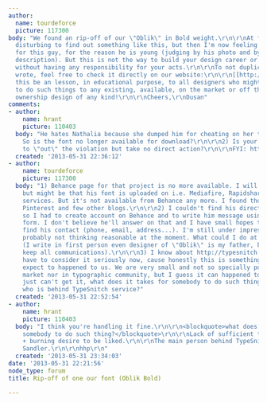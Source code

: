 ```yaml
---
author:
  name: tourdeforce
  picture: 117300
body: "We found an rip-off of our \"Oblik\" in Bold weight.\r\n\r\nAt first it was
  disturbing to find out something like this, but then I'm now feeling a little empathy
  for this guy, for the reason he is young (judging by his photo and by his profile
  description). But this is not the way to build your design career or to go in public
  without having any responsibility for your acts.\r\n\r\nTo not duplicate what we
  wrote, feel free to check it directly on our website:\r\n\r\n[[http://www.tourdefonts.com/rip-off-of-oblik-bold/]]\r\n\r\nLet
  this be an lesson, in educational purpose, to all designers who might have doubts
  to do such things to any existing, available, on the market or off the market, with
  ownership design of any kind!\r\n\r\nCheers,\r\nDusan"
comments:
- author:
    name: hrant
    picture: 110403
  body: "He hates Nathalia because she dumped him for cheating on her too...  ;-)\r\n\r\n1)
    So is the font no longer available for download?\r\n\r\n2) Is your plan simply
    to \"out\" the violation but take no direct action?\r\n\r\nFYI: http://typesnitch.com/\r\n\r\nhhp\r\n"
  created: '2013-05-31 22:36:12'
- author:
    name: tourdeforce
    picture: 117300
  body: "1) Behance page for that project is no more available. I will do more research,
    but might be that his font is uploaded on i.e. Mediafire, Rapidshare... kind of
    services. But it's not available from Behance any more. I found those images on
    Pinterest and few other blogs.\r\n\r\n2) I couldn't find his direct contact informations,
    so I had to create account on Behance and to write him message using their contact
    form. I don't believe he'll answer on that and I have small hopes that I will
    find his contact (phone, email, address...). I'm still under impression of everything,
    probably not thinking reasonable at the moment. What could I do at this situation?
    (I write in first person even designer of \"Oblik\" is my father, but I try to
    keep all communications).\r\n\r\n3) I know about http://typesnitch.com/, we will
    have to consider it seriously now, cause honestly this is something I would never
    expect to happened to us. We are very small and not so specially popular nor on
    market nor in typographic community, but I guess it can happened to anyone.\r\n\r\nI
    just can't get it, what does it takes for somebody to do such thing?\r\n\r\nBTW,
    who is behind TypeSnitch service?"
  created: '2013-05-31 22:52:54'
- author:
    name: hrant
    picture: 110403
  body: "I think you're handling it fine.\r\n\r\n<blockquote>what does it takes for
    somebody to do such thing?</blockquote>\r\n\r\nLack of sufficient talent/skill
    + burning desire to be liked.\r\n\r\nThe main person behind TypeSnitch is Stuart
    Sandler.\r\n\r\nhhp\r\n"
  created: '2013-05-31 23:34:03'
date: '2013-05-31 22:21:56'
node_type: forum
title: Rip-off of one our font (Oblik Bold)

---
```


